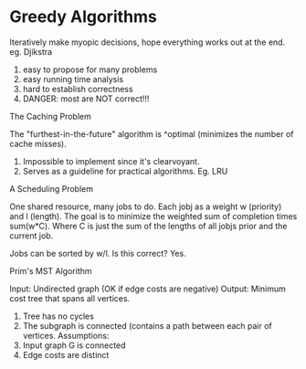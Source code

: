 # Greedy Algorithms

 Iteratively make myopic decisions, hope everything works out at the end.
 eg. Djikstra

 1. easy to propose for many problems
 2. easy running time analysis
 3. hard to establish correctness
 4. DANGER: most are NOT correct!!!

 The Caching Problem

 The "furthest-in-the-future" algorithm is ^optimal (minimizes the number of cache misses).
 1. Impossible to implement since it's clearvoyant.
 2. Serves as a guideline for practical algorithms. Eg. LRU


 A Scheduling Problem

 One shared resource, many jobs to do. Each jobj as a weight w (priority) and
 l (length).  The goal is to minimize the weighted sum of completion times
 sum(w*C). Where C is just the sum of the lengths of all jobjs prior and the
 current job.

 Jobs can be sorted by w/l. Is this correct? Yes.


 Prim's MST Algorithm

 Input: Undirected graph (OK if edge costs are negative)
 Output: Minimum cost tree that spans all vertices.
  1. Tree has no cycles
  2. The subgraph is connected (contains a path between each pair of vertices.
 Assumptions:
  1. Input graph G is connected
  2. Edge costs are distinct
